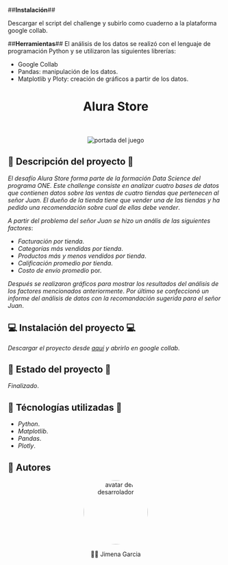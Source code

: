 ##**Instalación**##

Descargar el script  del challenge y subirlo como cuaderno a la plataforma google collab.

##**Herramientas**##
El análisis de los datos se realizó con el lenguaje de programación Python y se utilizaron las siguientes librerías:

* Google Collab
* Pandas: manipulación de los datos.
* Matplotlib y Ploty: creación de gráficos a partir de los datos.

<div align='center'>
    <h1 align='center' style="font-weight: bold;">Alura Store</h1>
    <br>
    <br>
    <img src='assets/amigo-secreto.png' alt='portada del juego'></img>
</div>

## 🛫 Descripción del proyecto 🛫

_El desafío Alura Store forma parte de la formación Data Science del programa ONE. Este challenge consiste en analizar cuatro bases de datos que contienen datos 
sobre las ventas de cuatro tiendas que pertenecen al señor Juan. El dueño de la tienda tiene que vender una de las tiendas y ha pedido una recomendación sobre cual
de ellas debe vender_. 

_A partir del problema del señor Juan se hizo un anális de las siguientes factores_:
- _Facturación por tienda_.
- _Categorías más vendidas por tienda_.
- _Productos más y menos vendidos por tienda_.
- _Calificación promedio por tienda_.
- _Costo de envío promedio_ por.

_Después se realizaron gráficos para mostrar los resultados del análisis de los factores mencionados anteriormente_. _Por último se confeccionó un informe 
del análisis de datos con la recomandación sugerida para el señor Juan_.

## 💻 Instalación del proyecto 💻

_Descargar el proyecto desde <a href='https://github.com/JGarcia575/challenge_alura_store/archive/refs/heads/main.zip'>aquí</a> y abrirlo en google collab_.

## 🚧 Estado del proyecto 🚧

_Finalizado_.

## 🔨 Técnologías utilizadas 🔨
- _Python_.
- _Matplotlib_.
- _Pandas_.
-  _Plotly_.

## 👋 Autores

<div align='center'>
    <a href='https://github.com/JGarcia575' target='_black' > 
        <img src='https://avatars.githubusercontent.com/u/117136042?s=400&u=083db4dfa6af573f7b2be50d713b584ab6645c52&v=4" width=115><br><sub>The Lazy Cat</sub>' alt='avatar del desarrolador' height='150px' style="border-radius: 50%;"></img>
    </a>
    <p>👋👋 Jimena Garcia</p>   

</div> 




